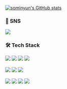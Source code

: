 
<!-- ![header](https://capsule-render.vercel.app/api?type=waving&color=2559ed&height=300&section=header&text=Somin%20Yun&fontSize=90&fontColor=9df8f1) -->

[![sominyun's GitHub stats](https://github-readme-stats.vercel.app/api?username=sominyun&show_icons=true&theme=aqua&count_private=true)](https://github.com/anuraghazra/github-readme-stats)

### 👋 SNS
<a href="https://instagram.com/soyaa_min_?igshid=MjEwN2IyYWYwYw==" target="_blank"><img src="https://img.shields.io/badge/instagram-E4405F?style=flat-square&logo=Instagram&logoColor=white"/></a>
### 🛠 Tech Stack
<img src="https://img.shields.io/badge/C-A8B9CC?style=for-the-badge&logo=C&logoColor=white"> <img src="https://img.shields.io/badge/PYTHON-3776AB?style=for-the-badge&logo=Python&logoColor=white"> <img src="https://img.shields.io/badge/JAVA-F7DF1E?style=for-the-badge&logo=java&logoColor=white"> <img src="https://img.shields.io/badge/KOTLIN-7F52FF?style=for-the-badge&logo=kotlin&logoColor=white"> 
<br></br>
<img src="https://img.shields.io/badge/HTML5-e34f26?style=for-the-badge&logo=html5&logoColor=white"> <img src="https://img.shields.io/badge/JavaScript-f7df1e?style=for-the-badge&logo=javascript&logoColor=white">
<img src="https://img.shields.io/badge/CSS-1572B6?style=for-the-badge&logo=CSS3&logoColor=white"> 
<br></br>
<img src="https://img.shields.io/badge/SpringBoot-6DB33F?style=for-the-badge&logo=SpringBoot&logoColor=white"/>
<img src="https://img.shields.io/badge/AWS-232F3E?style=for-the-badge&logo=amazonaws&logoColor=white"/>
<img src="https://img.shields.io/badge/Docker-2496ED?style=for-the-badge&logo=Docker&logoColor=white"/>
<img src="https://img.shields.io/badge/MySQL-4479A1?style=for-the-badge&logo=MySQL&logoColor=white"/>

<!--
**sominyun/sominyun** is a ✨ _special_ ✨ repository because its `README.md` (this file) appears on your GitHub profile.

Here are some ideas to get you started:

- 🔭 I’m currently working on ...
- 🌱 I’m currently learning ...
- 👯 I’m looking to collaborate on ...
- 🤔 I’m looking for help with ...
- 💬 Ask me about ...
- 📫 How to reach me: ...
- 😄 Pronouns: ...
- ⚡ Fun fact: ...
-->
